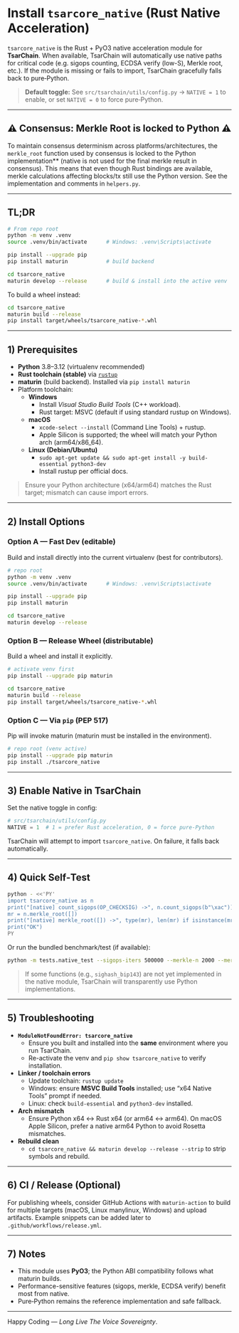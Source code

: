 # Install `tsarcore_native` (Rust Native Acceleration)

`tsarcore_native` is the Rust + PyO3 native acceleration module for **TsarChain**.
When available, TsarChain will automatically use native paths for critical code
(e.g. sigops counting, ECDSA verify (low-S), Merkle root, etc.). If the module
is missing or fails to import, TsarChain gracefully falls back to pure‑Python.

> **Default toggle:** See `src/tsarchain/utils/config.py` → `NATIVE = 1` to enable,
> or set `NATIVE = 0` to force pure‑Python.

---

## ⚠️ Consensus: Merkle Root is locked to Python ⚠️

To maintain consensus determinism across platforms/architectures, the `merkle_root` function used by consensus is locked to the Python implementation** (native is not used for the final merkle result in consensus).
This means that even though Rust bindings are available, merkle calculations affecting blocks/tx still use the Python version. See the implementation and comments in `helpers.py`.

---

## TL;DR

```bash
# From repo root
python -m venv .venv
source .venv/bin/activate      # Windows: .venv\Scripts\activate

pip install --upgrade pip
pip install maturin            # build backend

cd tsarcore_native
maturin develop --release      # build & install into the active venv
```

To build a wheel instead:
```bash
cd tsarcore_native
maturin build --release
pip install target/wheels/tsarcore_native-*.whl
```

---

## 1) Prerequisites

- **Python** 3.8–3.12 (virtualenv recommended)
- **Rust toolchain (stable)** via [`rustup`](https://rustup.rs/)
- **maturin** (build backend). Installed via `pip install maturin`
- Platform toolchain:
  - **Windows**
    - Install *Visual Studio Build Tools* (C++ workload).
    - Rust target: MSVC (default if using standard rustup on Windows).
  - **macOS**
    - `xcode-select --install` (Command Line Tools) + rustup.
    - Apple Silicon is supported; the wheel will match your Python arch (arm64/x86_64).
  - **Linux (Debian/Ubuntu)**
    - `sudo apt-get update && sudo apt-get install -y build-essential python3-dev`
    - Install rustup per official docs.

> Ensure your Python architecture (x64/arm64) matches the Rust target; mismatch can cause import errors.

---

## 2) Install Options

### Option A — Fast Dev (editable)
Build and install directly into the current virtualenv (best for contributors).

```bash
# repo root
python -m venv .venv
source .venv/bin/activate      # Windows: .venv\Scripts\activate

pip install --upgrade pip
pip install maturin

cd tsarcore_native
maturin develop --release
```

### Option B — Release Wheel (distributable)
Build a wheel and install it explicitly.

```bash
# activate venv first
pip install --upgrade pip maturin

cd tsarcore_native
maturin build --release
pip install target/wheels/tsarcore_native-*.whl
```

### Option C — Via `pip` (PEP 517)
Pip will invoke maturin (maturin must be installed in the environment).

```bash
# repo root (venv active)
pip install --upgrade pip maturin
pip install ./tsarcore_native
```

---

## 3) Enable Native in TsarChain

Set the native toggle in config:

```python
# src/tsarchain/utils/config.py
NATIVE = 1  # 1 = prefer Rust acceleration, 0 = force pure-Python
```

TsarChain will attempt to import `tsarcore_native`. On failure, it falls back automatically.

---

## 4) Quick Self‑Test

```bash
python - <<'PY'
import tsarcore_native as n
print("[native] count_sigops(OP_CHECKSIG) ->", n.count_sigops(b"\xac"))  # expect 1
mr = n.merkle_root([])
print("[native] merkle_root([]) ->", type(mr), len(mr) if isinstance(mr,(bytes,bytearray)) else None)
print("OK")
PY
```

Or run the bundled benchmark/test (if available):

```bash
python -m tests.native_test --sigops-iters 500000 --merkle-n 2000 --merkle-reps 200 --ecdsa-keys 5 --ecdsa-iters 5000
```

> If some functions (e.g., `sighash_bip143`) are not yet implemented in the native module,
> TsarChain will transparently use Python implementations.

---

## 5) Troubleshooting

- **`ModuleNotFoundError: tsarcore_native`**
  - Ensure you built and installed into the **same** environment where you run TsarChain.
  - Re-activate the venv and `pip show tsarcore_native` to verify installation.
- **Linker / toolchain errors**
  - Update toolchain: `rustup update`
  - Windows: ensure **MSVC Build Tools** installed; use “x64 Native Tools” prompt if needed.
  - Linux: check `build-essential` and `python3-dev` installed.
- **Arch mismatch**
  - Ensure Python x64 ↔ Rust x64 (or arm64 ↔ arm64). On macOS Apple Silicon,
    prefer a native arm64 Python to avoid Rosetta mismatches.
- **Rebuild clean**
  - `cd tsarcore_native && maturin develop --release --strip` to strip symbols and rebuild.

---

## 6) CI / Release (Optional)

For publishing wheels, consider GitHub Actions with `maturin-action` to build for
multiple targets (macOS, Linux manylinux, Windows) and upload artifacts. Example
snippets can be added later to `.github/workflows/release.yml`.

---

## 7) Notes

- This module uses **PyO3**; the Python ABI compatibility follows what maturin builds.
- Performance-sensitive features (sigops, merkle, ECDSA verify) benefit most from native.
- Pure‑Python remains the reference implementation and safe fallback.

---

Happy Coding — *Long Live The Voice Sovereignty*.
